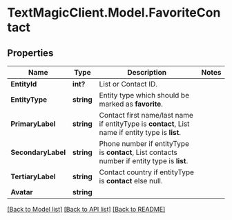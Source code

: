 # TextMagicClient.Model.FavoriteContact
## Properties

Name | Type | Description | Notes
------------ | ------------- | ------------- | -------------
**EntityId** | **int?** | List or Contact ID. | 
**EntityType** | **string** | Entity type which should be marked as **favorite**. | 
**PrimaryLabel** | **string** | Contact first name/last name if entityType is **contact**, List name if entity type is **list**. | 
**SecondaryLabel** | **string** | Phone number if entityType is **contact**, List contacts number if entity type is **list**. | 
**TertiaryLabel** | **string** | Contact country if entityType is **contact** else null. | 
**Avatar** | **string** |  | 

[[Back to Model list]](../README.md#documentation-for-models) [[Back to API list]](../README.md#documentation-for-api-endpoints) [[Back to README]](../README.md)

